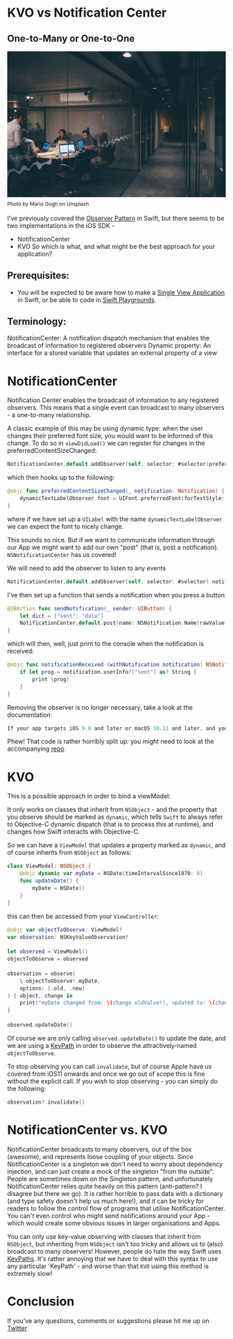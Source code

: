 # KVO vs Notification Center
## One-to-Many or One-to-One

![Photo by Mario Gogh on Unsplash](Images/photo-1541746972996-4e0b0f43e02a.jpeg)<br/>
<sub>Photo by Mario Gogh on Unsplash<sub>

I've previously covered the [Observer Pattern](https://medium.com/swift-coding/the-observer-pattern-in-swift-97a0e6fafa58) in Swift, but there seems to be two implementations in the iOS SDK - 
* NotificationCenter
* KVO
So which is what, and what might be the best approach for your application?

## Prerequisites: 
* You will be expected to be aware how to make a [Single View Application](https://medium.com/swlh/your-first-ios-application-using-xcode-9983cf6efb71) in Swift, or be able to code in [Swift Playgrounds](https://medium.com/@stevenpcurtis.sc/coding-in-swift-playgrounds-1a5563efa089).

## Terminology:
NotificationCenter: A notification dispatch mechanism that enables the broadcast of information to registered observers
Dynamic property: An interface for a stored variable that updates an external property of a view

# NotificationCenter
Notification Center enables the broadcast of information to any registered observers. This means that a single event can broadcast to many observers - a one-to-many relationship. 

A classic example of this may be using dynamic type: when the user changes their preferred font size, you would want to be informed of this change. To do so in `viewDidLoad()` we can register for changes in the preferredContentSizeChanged:

```swift
NotificationCenter.default.addObserver(self, selector: #selector(preferredContentSizeChanged(_:)), name: UIContentSizeCategory.didChangeNotification, object: nil)
```

which then hooks up to the following:
```swift
@objc func preferredContentSizeChanged(_ notification: Notification) {
    dynamicTextLabelObserver.font = UIFont.preferredFont(forTextStyle: .headline)
}
```
where if we have set up a `UILabel` with the name `dynamicTextLabelObserver` we can expect the font to nicely change.

This sounds so nice. But if we want to communicate information through our App we might want to add our own "post" (that is, post a notification). `NSNotificationCenter` has us covered!

We will need to add the observer to listen to any events

```swift
NotificationCenter.default.addObserver(self, selector: #selector( notificationReceived(withNotification:) ), name: NSNotification.Name(rawValue: "NamedataModelDidUpdateNotification"), object: nil)
``` 

I've then set up a function that sends a notification when you press a button 

```swift
@IBAction func sendNotification(_ sender: UIButton) {
    let dict = ["sent": "data"]
    NotificationCenter.default.post(name: NSNotification.Name(rawValue: "NamedataModelDidUpdateNotification"), object: self, userInfo: dict)
}
```

which will then, well, just print to the console when the notification is received:

```swift
@objc func notificationReceived (withNotification notification: NSNotification) {
    if let prog = notification.userInfo?["sent"] as? String {
        print (prog)
    }
}
```

Removing the observer is no longer necessary, take a look at the documentation:

```swift
If your app targets iOS 9.0 and later or macOS 10.11 and later, and you used addObserver(_:selector:name:object:) to create your observer, you do not need to unregister the observer. If you forget or are unable to remove the observer, the system cleans up the next time it would have posted to it.
```

Phew! That code is rather horribly split up: you might need to look at the accompanying [repo](https://github.com/stevencurtis/SwiftCoding/tree/master/KVOvsNotificationCenter)

# KVO
This is a possible approach in order to bind a viewModel:

It only works on classes that inherit from `NSObject` - and the property that you observe should be marked as `dynamic`, which tells `Swift` to always refer to Objective-C dynamic dispatch (that is to process this at runtime), and changes how Swift interacts with Objective-C.

So we can have a `ViewModel` that updates a property marked as `dynamic`, and of course inherits from `NSObject` as follows:

```swift
class ViewModel: NSObject {
    @objc dynamic var myDate = NSDate(timeIntervalSince1970: 0)
    func updateDate() {
        myDate = NSDate()
    }
}
```

this can then be accessed from your `ViewController`:

```swift
@objc var objectToObserve: ViewModel?
var observation: NSKeyValueObservation?

let observed = ViewModel()
objectToObserve = observed

observation = observe(
    \.objectToObserve!.myDate,
    options: [.old, .new]
) { object, change in
    print("myDate changed from: \(change.oldValue!), updated to: \(change.newValue!)")
}

observed.updateDate()
```
Of course we are only calling `observed.updateDate()` to update the date, and we are using a [KeyPath](https://medium.com/@stevenpcurtis.sc/what-are-swifts-keypaths-e8c829bc97d3) in order to observe the attractively-named `objectToObserve`.

To stop observing you can call `invalidate`, but of course Apple have us covered from iOS11 onwards and once we go out of scope this is fine without the explicit call.
If you wish to stop observing - you can simply do the following:

```swift
observation?.invalidate()
```

# NotificationCenter vs. KVO
NotificationCenter broadcasts to many observers, out of the box (awesome), and represents loose coupling of your objects. Since NotificationCenter is a singleton we don't need to worry about dependency injection, and can just create a mock of the singleton "from the outside".
People are sometimes down on the Singleton pattern, and unfortunately NotificationCenter relies quite heavily on this pattern (anti-pattern? I disagree but there we go). It is rather horrible to pass data with a dictionary (and type safety doesn't help us much here!), and it can be tricky for readers to follow the control flow of programs that utilise NotificationCenter. You can't even control who might send notifications around your App - which would create some obvious issues in larger organisations and Apps. 

You can only use key-value observing with classes that inherit from `NSObject`, but inheriting from `NSObject` isn't too tricky and allows us to (also) broadcast to many observers! However, people do hate the way Swift uses [KeyPaths](https://medium.com/@stevenpcurtis.sc/what-are-swifts-keypaths-e8c829bc97d3).
It's rather annoying that we have to deal with this syntax to use any particular 'KeyPath' - and worse than that `KVO` using this method is extremely slow!

# Conclusion
 If you've any questions, comments or suggestions please hit me up on [Twitter](https://twitter.com/stevenpcurtis) 

